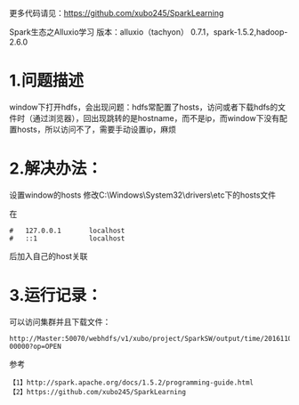 
更多代码请见：https://github.com/xubo245/SparkLearning

Spark生态之Alluxio学习 版本：alluxio（tachyon） 0.7.1，spark-1.5.2,hadoop-2.6.0

# 1.问题描述 #

window下打开hdfs，会出现问题：hdfs常配置了hosts，访问或者下载hdfs的文件时（通过浏览器），回出现跳转的是hostname，而不是ip，而window下没有配置hosts，所以访问不了，需要手动设置ip，麻烦

# 2.解决办法： #
设置window的hosts
修改C:\Windows\System32\drivers\etc下的hosts文件
 
在

	#   127.0.0.1       localhost  
	#   ::1             localhost  
后加入自己的host关联


# 3.运行记录： #

可以访问集群并且下载文件：

	http://Master:50070/webhdfs/v1/xubo/project/SparkSW/output/time/20161106204334687SparkSW_queryFile_0P18691.file_dbFile_D1Line.fasta_splitNum_32_taskNum_1_file/part-00000?op=OPEN

参考

	【1】http://spark.apache.org/docs/1.5.2/programming-guide.html
	【2】https://github.com/xubo245/SparkLearning
